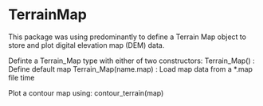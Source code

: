 # TerrainMap

This package was using predominantly to define a Terrain Map object to store and plot digital elevation map (DEM) data.

Definte a Terrain_Map type with either of two constructors:
Terrain_Map() : Define default map
Terrain_Map(name.map) : Load map data from a *.map file time

Plot a contour map using:
contour_terrain(map)
